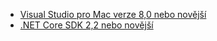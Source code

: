 * [Visual Studio pro Mac verze 8,0 nebo novější](https://visualstudio.microsoft.com/downloads/)
* [.NET Core SDK 2,2 nebo novější](https://www.microsoft.com/net/download/all)
